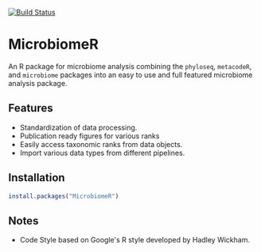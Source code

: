 [![Build Status](https://travis-ci.com/vallenderlab/MicrobiomeR.svg?token=xfnbNTQhjNbir5xACn8R&branch=master)](https://travis-ci.com/vallenderlab/MicrobiomeR)

# MicrobiomeR

An R package for microbiome analysis combining the `phyloseq`, `metacodeR`, and `microbiome` packages into an easy to use and full featured microbiome analysis package.

## Features

- Standardization of data processing.
- Publication ready figures for various ranks
- Easily access taxonomic ranks from data objects.
- Import various data types from different pipelines.

## Installation

```r
install.packages("MicrobiomeR")
```

## Notes

* Code Style based on Google's R style developed by Hadley Wickham.
